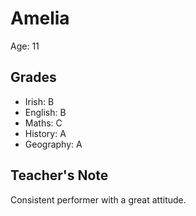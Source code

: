 # Amelia

Age: 11

## Grades

- Irish: B
- English: B
- Maths: C
- History: A
- Geography: A

## Teacher's Note

Consistent performer with a great attitude.
